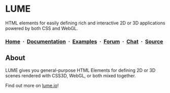 # LUME

HTML elements for easily defining rich and interactive 2D or 3D applications
powered by both CSS and WebGL.

<h3>
  <a href="//lume.io">Home</a>&nbsp;&nbsp;·&nbsp;
  <a href="//lume.io/docs">Documentation</a>&nbsp;&nbsp;·&nbsp;
  <a href="//lume.io/docs/#/examples/hello3d">Examples</a>&nbsp;&nbsp;·&nbsp;
  <a href="//lume.community">Forum</a>&nbsp;&nbsp;·&nbsp;
  <a href="//discord.gg/PgeyevP">Chat</a>&nbsp;&nbsp;·&nbsp;
  <a href="//github.com/lume/lume">Source</a>
</h3>

## About

LUME gives you general-purpose HTML Elements for defining 2D or 3D scenes
rendered with CSS3D, WebGL, or both mixed together.

Find out more on [lume.io](//lume.io)!
